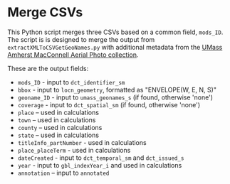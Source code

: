 # Merge CSVs
This Python script merges three CSVs based on a common field, `mods_ID`. The script is is designed to merge the output from `extractXMLToCSVGetGeoNames.py` with additional metadata from the [UMass Amherst MacConnell Aerial Photo collection](https://credo.library.umass.edu/view/collection/mufs190).

These are the output fields:
* `mods_ID` - input to `dct_identifier_sm`
* `bbox` - input to `locn_geometry`, formatted as "ENVELOPE(W, E, N, S)"
* `geoname_ID` - input to `umass_geonames_s` (if found, otherwise 'none')
* `coverage` - input to `dct_spatial_sm` (if found, otherwise 'none')
* `place` – used in calculations
* `town` – used in calculations
* `county` – used in calculations
* `state` – used in calculations
* `titleInfo_partNumber` - used in calculations
* `place_placeTerm` - used in calculations
* `dateCreated` - input to `dct_temporal_sm` and `dct_issued_s`
* `year` - input to `gbl_indexYear_i` and used in calculations
* `annotation` – input to `annotated`
